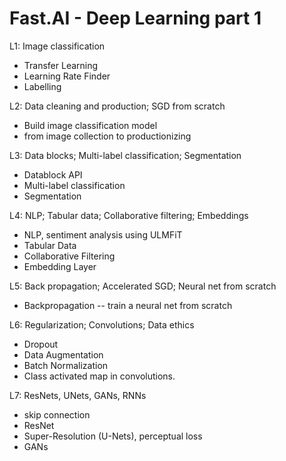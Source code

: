 # Fast.AI - Deep Learning part 1

L1: Image classification
* Transfer Learning
* Learning Rate Finder
* Labelling

L2: Data cleaning and production; SGD from scratch
* Build image classification model 
* from image collection to productionizing

L3: Data blocks; Multi-label classification; Segmentation
* Datablock API
* Multi-label classification
* Segmentation

L4: NLP; Tabular data; Collaborative filtering; Embeddings
* NLP, sentiment analysis  using ULMFiT
* Tabular Data
* Collaborative Filtering
* Embedding Layer

L5: Back propagation; Accelerated SGD; Neural net from scratch
* Backpropagation -- train a neural net from scratch 

L6: Regularization; Convolutions; Data ethics
* Dropout
* Data Augmentation
* Batch Normalization
* Class activated map in convolutions. 

L7: ResNets, UNets, GANs, RNNs
* skip connection 
* ResNet
* Super-Resolution (U-Nets), perceptual loss
* GANs
